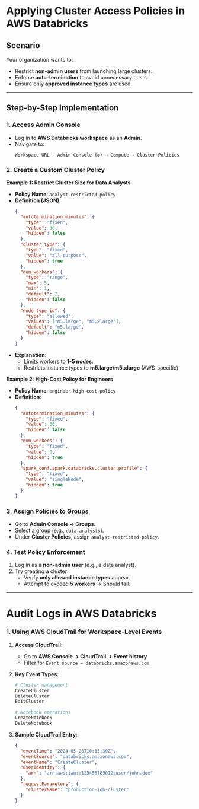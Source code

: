 # **Applying Cluster Access Policies in AWS Databricks**  

## **Scenario**  
Your organization wants to:  
- Restrict **non-admin users** from launching large clusters.  
- Enforce **auto-termination** to avoid unnecessary costs.  
- Ensure only **approved instance types** are used.  

---

## **Step-by-Step Implementation**  

### **1. Access Admin Console**  
- Log in to **AWS Databricks workspace** as an **Admin**.  
- Navigate to:  
  ```
  Workspace URL → Admin Console (⚙️) → Compute → Cluster Policies
  ```  

### **2. Create a Custom Cluster Policy**  
**Example 1: Restrict Cluster Size for Data Analysts**  
- **Policy Name**: `analyst-restricted-policy`  
- **Definition (JSON)**:  
  ```json
  {
    "autotermination_minutes": {
      "type": "fixed",
      "value": 30,
      "hidden": false
    },
    "cluster_type": {
      "type": "fixed",
      "value": "all-purpose",
      "hidden": true
    },
    "num_workers": {
      "type": "range",
      "max": 5,
      "min": 1,
      "default": 2,
      "hidden": false
    },
    "node_type_id": {
      "type": "allowed",
      "values": ["m5.large", "m5.xlarge"],
      "default": "m5.large",
      "hidden": false
    }
  }
  ```  
- **Explanation**:  
  - Limits workers to **1-5 nodes**.  
  - Restricts instance types to **m5.large/m5.xlarge** (AWS-specific).  

**Example 2: High-Cost Policy for Engineers**  
- **Policy Name**: `engineer-high-cost-policy`  
- **Definition**:  
  ```json
  {
    "autotermination_minutes": {
      "type": "fixed",
      "value": 60,
      "hidden": false
    },
    "num_workers": {
      "type": "fixed",
      "value": 0,
      "hidden": true
    },
    "spark_conf.spark.databricks.cluster.profile": {
      "type": "fixed",
      "value": "singleNode",
      "hidden": true
    }
  }
  ```  

### **3. Assign Policies to Groups**  
- Go to **Admin Console → Groups**.  
- Select a group (e.g., `data-analysts`).  
- Under **Cluster Policies**, assign `analyst-restricted-policy`.  

### **4. Test Policy Enforcement**  
1. Log in as a **non-admin user** (e.g., a data analyst).  
2. Try creating a cluster:  
   - Verify **only allowed instance types** appear.  
   - Attempt to exceed **5 workers** → Should fail.  

---
# **Audit Logs in AWS Databricks**
### **1. Using AWS CloudTrail for Workspace-Level Events**
1. **Access CloudTrail**:
   - Go to **AWS Console → CloudTrail → Event history**
   - Filter for `Event source = databricks.amazonaws.com`

2. **Key Event Types**:
   ```bash
   # Cluster management
   CreateCluster
   DeleteCluster
   EditCluster

   # Notebook operations
   CreateNotebook
   DeleteNotebook
   ```

3. **Sample CloudTrail Entry**:
   ```json
   {
     "eventTime": "2024-05-20T10:15:30Z",
     "eventSource": "databricks.amazonaws.com",
     "eventName": "CreateCluster",
     "userIdentity": {
       "arn": "arn:aws:iam::123456789012:user/john.doe"
     },
     "requestParameters": {
       "clusterName": "production-job-cluster"
     }
   }
   ```

